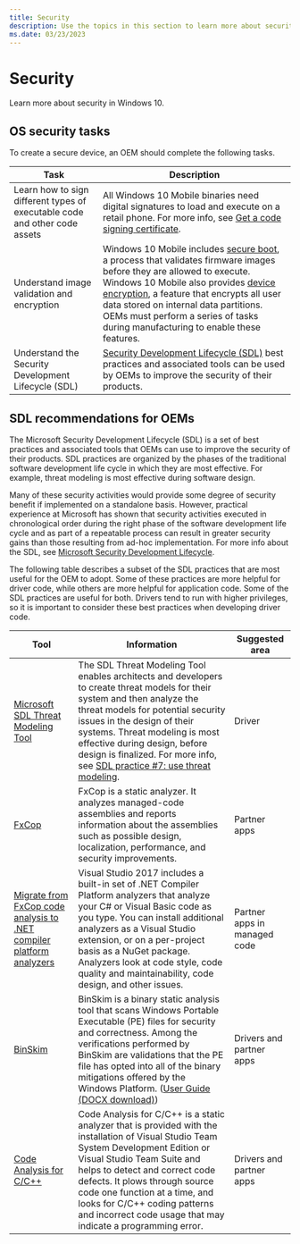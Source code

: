 ```yaml
---
title: Security
description: Use the topics in this section to learn more about security in Windows 10 Mobile.
ms.date: 03/23/2023
---
```


# Security

Learn more about security in Windows 10.

## OS security tasks

To create a secure device, an OEM should complete the following tasks.

| Task | Description |
|--|--|
| Learn how to sign different types of executable code and other code assets | All Windows 10 Mobile binaries need digital signatures to load and execute on a retail phone. For more info, see [Get a code signing certificate](../dashboard/code-signing-cert-manage.md). |
| Understand image validation and encryption | Windows 10 Mobile includes [secure boot](./secure-boot.md), a process that validates firmware images before they are allowed to execute. Windows 10 Mobile also provides [device encryption](./secure-boot-and-device-encryption-overview.md), a feature that encrypts all user data stored on internal data partitions. OEMs must perform a series of tasks during manufacturing to enable these features. |
| Understand the Security Development Lifecycle (SDL) | [Security Development Lifecycle (SDL)](https://www.microsoft.com/sdl) best practices and associated tools can be used by OEMs to improve the security of their products. |

## SDL recommendations for OEMs

The Microsoft Security Development Lifecycle (SDL) is a set of best practices and associated tools that OEMs can use to improve the security of their products. SDL practices are organized by the phases of the traditional software development life cycle in which they are most effective. For example, threat modeling is most effective during software design.

Many of these security activities would provide some degree of security benefit if implemented on a standalone basis. However, practical experience at Microsoft has shown that security activities executed in chronological order during the right phase of the software development life cycle and as part of a repeatable process can result in greater security gains than those resulting from ad-hoc implementation. For more info about the SDL, see [Microsoft Security Development Lifecycle](https://www.microsoft.com/sdl).

The following table describes a subset of the SDL practices that are most useful for the OEM to adopt. Some of these practices are more helpful for driver code, while others are more helpful for application code. Some of the SDL practices are useful for both. Drivers tend to run with higher privileges, so it is important to consider these best practices when developing driver code.

| Tool | Information | Suggested area |
|--|--|--|
| [Microsoft SDL Threat Modeling Tool](https://www.microsoft.com/download/details.aspx?id=49168) | The SDL Threat Modeling Tool enables architects and developers to create threat models for their system and then analyze the threat models for potential security issues in the design of their systems. Threat modeling is most effective during design, before design is finalized. For more info, see [SDL practice #7: use threat modeling](https://www.microsoft.com/sdl). | Driver |
| [FxCop](https://www.microsoft.com/sdl) | FxCop is a static analyzer. It analyzes managed-code assemblies and reports information about the assemblies such as possible design, localization, performance, and security improvements. | Partner apps |
| [Migrate from FxCop code analysis to .NET compiler platform analyzers](/visualstudio/code-quality/fxcop-analyzers) | Visual Studio 2017 includes a built-in set of .NET Compiler Platform analyzers that analyze your C# or Visual Basic code as you type. You can install additional analyzers as a Visual Studio extension, or on a per-project basis as a NuGet package. Analyzers look at code style, code quality and maintainability, code design, and other issues. | Partner apps in managed code |
| [BinSkim](https://www.microsoft.com/sdl) | BinSkim is a binary static analysis tool that scans Windows Portable Executable (PE) files for security and correctness.  Among the verifications performed by BinSkim are validations that the PE file has opted into all of the binary mitigations offered by the Windows Platform. ([User Guide (DOCX download)](https://github.com/microsoft/binskim/blob/master/docs/BinSkimUserGuide.docx?raw=true)) | Drivers and partner apps |
| [Code Analysis for C/C++](/visualstudio/code-quality/code-analysis-for-c-cpp-overview) | Code Analysis for C/C++ is a static analyzer that is provided with the installation of Visual Studio Team System Development Edition or Visual Studio Team Suite and helps to detect and correct code defects. It plows through source code one function at a time, and looks for C/C++ coding patterns and incorrect code usage that may indicate a programming error. | Drivers and partner apps |
